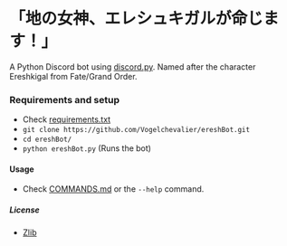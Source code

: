 # 「地の女神、エレシュキガルが命じます！」
A Python Discord bot using [discord.py](https://github.com/Rapptz/discord.py). Named after the character Ereshkigal from Fate/Grand Order.

### Requirements and setup
 * Check [requirements.txt](requirements.txt)
 * `git clone https://github.com/Vogelchevalier/ereshBot.git`
 * `cd ereshBot/`
 * `python ereshBot.py` (Runs the bot)
 
#### Usage
 * Check [COMMANDS.md](COMMANDS.md) or the `--help` command.


##### License
 * [Zlib](LICENSE)